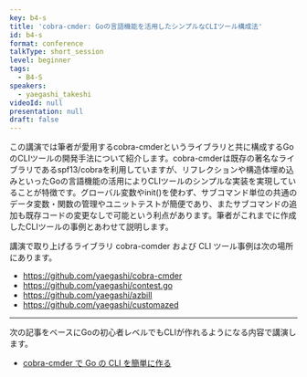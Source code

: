 ```yaml
---
key: b4-s
title: 'cobra-cmder: Goの言語機能を活用したシンプルなCLIツール構成法'
id: b4-s
format: conference
talkType: short_session
level: beginner
tags:
  - B4-S
speakers:
  - yaegashi_takeshi
videoId: null
presentation: null
draft: false
---
```

この講演では筆者が愛用するcobra-cmderというライブラリと共に構成するGoのCLIツールの開発手法について紹介します。cobra-cmderは既存の著名なライブラリであるspf13/cobraを利用していますが、リフレクションや構造体埋め込みといったGoの言語機能の活用によりCLIツールのシンプルな実装を実現していることが特徴です。グローバル変数やinit()を使わず、サブコマンド単位の共通のデータ変数・関数の管理やユニットテストが簡便であり、またサブコマンドの追加も既存コードの変更なしで可能という利点があります。筆者がこれまでに作成したCLIツールの事例とあわせて説明します。

講演で取り上げるライブラリ cobra-comder および CLI ツール事例は次の場所にあります。

- <https://github.com/yaegashi/cobra-cmder>
- <https://github.com/yaegashi/contest.go>
- <https://github.com/yaegashi/azbill>
- <https://github.com/yaegashi/customazed>

---
次の記事をベースにGoの初心者レベルでもCLIが作れるようになる内容で講演します。

- [cobra-cmder で Go の CLI を簡単に作る](https://qiita.com/yaegashi/items/9acc1d22bcc247542a4e)
